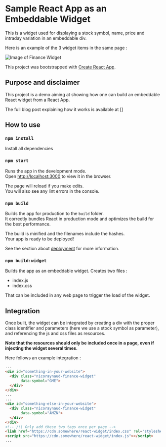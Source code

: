 # Sample React App as an Embeddable Widget

This is a widget used for displaying a stock symbol, name, price and intraday variation in an embeddable div.

Here is an example of the 3 widget items in the same page :

![Image of Finance Widget](https://github.com/nicoraynaud/react-widget/blob/master/sample.png)

This project was bootstrapped with [Create React App](https://github.com/facebook/create-react-app).

## Purpose and disclaimer

This project is a demo aiming at showing how one can build an embeddable React widget from a React App.

The full blog post explaining how it works is available at []

## How to use

### `npm install`

Install all dependencies

### `npm start`

Runs the app in the development mode.\
Open [http://localhost:3000](http://localhost:3000) to view it in the browser.

The page will reload if you make edits.\
You will also see any lint errors in the console.

### `npm build`

Builds the app for production to the `build` folder.\
It correctly bundles React in production mode and optimizes the build for the best performance.

The build is minified and the filenames include the hashes.\
Your app is ready to be deployed!

See the section about [deployment](https://facebook.github.io/create-react-app/docs/deployment) for more information.

### `npm build:widget`

Builds the app as an embeddable widget. Creates two files :
- index.js
- index.css

That can be included in any web page to trigger the load of the widget.

## Integration

Once built, the widget can be integrated by creating a div with the proper class identifier and parameters (here we use a stock symbol as parameter), and referencing the js and css files as resources.

**Note that the resources should only be included once in a page, even if injecting the widget several times.**

Here follows an example integration :

```html
...
<div id="something-in-your-website">
  <div class="nicoraynaud-finance-widget"
       data-symbol="GME">
  </div>
</div>
...
...
<div id="something-else-in-your-website">
  <div class="nicoraynaud-finance-widget"
       data-symbol="AMZN">
  </div>
</div>
<!-- /!\ Only add these two tags once per page -->
<link href="https://cdn.somewhere/react-widget/index.css" rel="stylesheet"/>
<script src="https://cdn.somewhere/react-widget/index.js"></script>
...
```
